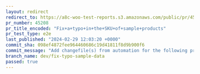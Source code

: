 ```yaml
---
layout: redirect
redirect_to: https://a8c-woo-test-reports.s3.amazonaws.com/public/pr/45208/e2e/index.html
pr_number: 45208
pr_title_encoded: "Fix+a+typo+in+the+SKU+of+sample+products"
pr_test_type: e2e
last_published: "2024-02-29 12:03:20 +0000"
commit_sha: 098ef4872fee964460686c19d41811f8d9b900f6
commit_message: "Add changefile(s) from automation for the following project(s): wooco…"
branch_name: dev/fix-typo-sample-data
passed: true
---
```

